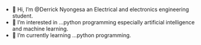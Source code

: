 - 👋 Hi, I’m @Derrick Nyongesa an Electrical and electronics engineering student.
- 👀 I’m interested in ...python programming especially artificial intelligence and machine learning.
- 🌱 I’m currently learning ...python programming.

